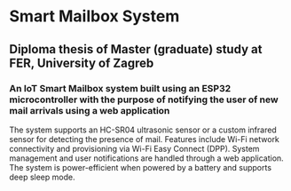 # Smart Mailbox System

## Diploma thesis of Master (graduate) study at FER, University of Zagreb

### An IoT Smart Mailbox system built using an ESP32 microcontroller with the purpose of notifying the user of new mail arrivals using a web application

The system supports an HC-SR04 ultrasonic sensor or a custom infrared sensor for detecting the presence of mail. Features include Wi-Fi network connectivity and provisioning via Wi-Fi Easy Connect (DPP). System management and user notifications are handled through a web application. The system is power-efficient when powered by a battery and supports deep sleep mode.
